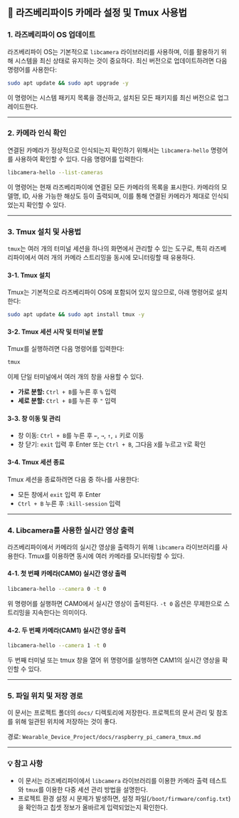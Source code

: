 ## 📌 라즈베리파이5 카메라 설정 및 Tmux 사용법

### 1. 라즈베리파이 OS 업데이트

라즈베리파이 OS는 기본적으로 `libcamera` 라이브러리를 사용하며, 이를 활용하기 위해 시스템을 최신 상태로 유지하는 것이 중요하다. 최신 버전으로 업데이트하려면 다음 명령어를 사용한다:

```bash
sudo apt update && sudo apt upgrade -y
```

이 명령어는 시스템 패키지 목록을 갱신하고, 설치된 모든 패키지를 최신 버전으로 업그레이드한다.

---

### 2. 카메라 인식 확인

연결된 카메라가 정상적으로 인식되는지 확인하기 위해서는 `libcamera-hello` 명령어를 사용하여 확인할 수 있다. 다음 명령어를 입력한다:

```bash
libcamera-hello --list-cameras
```

이 명령어는 현재 라즈베리파이에 연결된 모든 카메라의 목록을 표시한다. 카메라의 모델명, ID, 사용 가능한 해상도 등이 출력되며, 이를 통해 연결된 카메라가 제대로 인식되었는지 확인할 수 있다.

---

### 3. Tmux 설치 및 사용법

`tmux`는 여러 개의 터미널 세션을 하나의 화면에서 관리할 수 있는 도구로, 특히 라즈베리파이에서 여러 개의 카메라 스트리밍을 동시에 모니터링할 때 유용하다.

#### 3-1. Tmux 설치

Tmux는 기본적으로 라즈베리파이 OS에 포함되어 있지 않으므로, 아래 명령어로 설치한다:

```bash
sudo apt update && sudo apt install tmux -y
```

#### 3-2. Tmux 세션 시작 및 터미널 분할

Tmux를 실행하려면 다음 명령어를 입력한다:
```bash
tmux
```

이제 단일 터미널에서 여러 개의 창을 사용할 수 있다.

- **가로 분할:** `Ctrl + B`를 누른 후 `%` 입력
- **세로 분할:** `Ctrl + B`를 누른 후 `"` 입력

#### 3-3. 창 이동 및 관리

- 창 이동: `Ctrl + B`를 누른 후 `←`, `→`, `↑`, `↓` 키로 이동
- 창 닫기: `exit` 입력 후 Enter 또는 `Ctrl + B`, 그다음 `X`를 누르고 `Y`로 확인

#### 3-4. Tmux 세션 종료

Tmux 세션을 종료하려면 다음 중 하나를 사용한다:
- 모든 창에서 `exit` 입력 후 Enter
- `Ctrl + B` 누른 후 `:kill-session` 입력

---

### 4. Libcamera를 사용한 실시간 영상 출력

라즈베리파이에서 카메라의 실시간 영상을 출력하기 위해 `libcamera` 라이브러리를 사용한다. Tmux를 이용하면 동시에 여러 카메라를 모니터링할 수 있다.

#### 4-1. 첫 번째 카메라(CAM0) 실시간 영상 출력

```bash
libcamera-hello --camera 0 -t 0
```

위 명령어를 실행하면 CAM0에서 실시간 영상이 출력된다. `-t 0` 옵션은 무제한으로 스트리밍을 지속한다는 의미이다.

#### 4-2. 두 번째 카메라(CAM1) 실시간 영상 출력

```bash
libcamera-hello --camera 1 -t 0
```

두 번째 터미널 또는 tmux 창을 열어 위 명령어를 실행하면 CAM1의 실시간 영상을 확인할 수 있다.

---

### 5. 파일 위치 및 저장 경로

이 문서는 프로젝트 폴더의 `docs/` 디렉토리에 저장한다. 프로젝트의 문서 관리 및 참조를 위해 일관된 위치에 저장하는 것이 좋다.

경로: `Wearable_Device_Project/docs/raspberry_pi_camera_tmux.md`

---

### 💡 참고 사항
- 이 문서는 라즈베리파이에서 `libcamera` 라이브러리를 이용한 카메라 출력 테스트와 `tmux`를 이용한 다중 세션 관리 방법을 설명한다.
- 프로젝트 환경 설정 시 문제가 발생하면, 설정 파일(`/boot/firmware/config.txt`)을 확인하고 칩셋 정보가 올바르게 입력되었는지 확인한다.

